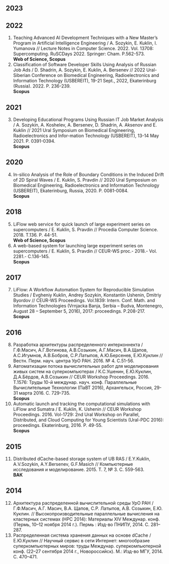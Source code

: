 ## 2023

## 2022

1. Teaching Advanced AI Development Techniques with a New Master’s Program in Artificial Intelligence Engineering / A. Sozykin, E. Kuklin, I. Yumanova // Lecture Notes in Computer Science. 2022. Vol. 13708: Supercomputing. RuSCDays 2022. Springer: Cham. P.562-573.  
   **Web of Science, Scopus**
2. Classification of Software Developer Skills Using Analysis of Russian Job Ads / D. Shadrin, A. Sozykin, E. Kuklin, A. Bersenev // 2022 Ural-Siberian Conference on Biomedical Engineering, Radioelectronics and Information Technology (USBEREIT), 19-21 Sept., 2022, Ekaterinburg (Russia). 2022. P. 236-239.  
   **Scopus**
   
## 2021

3. Developing Educational Programs Using Russian IT Job Market Analysis / A. Sozykin, A. Koshelev, A. Bersenev, D. Shadrin, A. Aksenov and E. Kuklin // 2021 Ural Symposium on Biomedical Engineering, Radioelectronics and Infor-mation Technology (USBEREIT), 13-14 May 2021. P. 0391-0394.  
   **Scopus**
   
## 2020
   
4. In-silico Analysis of the Role of Boundary Conditions in the Induced Drift of 2D Spiral Waves / E. Kuklin, S. Pravdin // 2020 Ural Symposium on Biomedical Engineering, Radioelectronics and Information Technology (USBEREIT), Ekaterinburg, Russia, 2020. P. 0081-0084.  
   **Scopus**
   
## 2018
   
5. LiFlow web service for quick launch of large experiment series on supercomputers / E. Kuklin, S. Pravdin // Procedia Computer Science. 2018. T.136. P. 44-51.  
   **Web of Science, Scopus**
6. A web-based system for launching large experiment series on supercomputers / E. Kuklin, S. Pravdin // CEUR-WS proc.- 2018.- Vol. 2281.- C.136-145.  
   **Scopus**

## 2017

7. LiFlow: A Workflow Automation System for Reproducible Simulation Studies / Evgheniy Kuklin, Andrey Sozykin, Konstantin Ushenin, Dmitriy Byordov // CEUR-WS Proceedings. Vol.1839: Intern. Conf. Math. and Information Technologies (Vrnjacka Banja, Serbia – Budva, Montenegro, August 28 – September 5, 2016), 2017: proceedings. P.208-217.  
   **Scopus**

## 2016

8. Разработка архитектуры распределенного интерконнекта / Г.Ф.Масич, А.Г.Вотинова, А.В.Созыкин, А.Г.Масич, В.А.Щапов, А.С.Игумнов, А.В.Бобров, С.Р.Латыпов, А.Ю.Берсенев, Е.Ю.Куклин // Вестн. Перм. науч. центра УрО РАН. 2016. № 4. С.51-56.
9. Автоматизации потока вычислительных работ для моделирования живых систем на суперкомпьютерах / К.С.Ушенин, Е.Ю.Куклин, Д.А.Бёрдов, А.В.Созыкин // CEUR Workshop Proceedings. 2016. T.1576: Труды 10-й междунар. науч. конф. Параллельные Вычислительные Технологии (ПаВТ 2016), Архангельск, Россия, 29-31 марта 2016. C. 729-735.  
   **Scopus**
10. Automatic launch and tracking the computational simulations with LiFlow and Sumatra / E. Kuklin, K. Ushenin // CEUR Workshop Proceedings. 2016. Vol-1729: 2nd Ural Workshop on Parallel, Distributed, and Cloud Computing for Young Scientists (Ural-PDC 2016): proceedings. Ekaterinburg, 2016. P. 49-55.  
   **Scopus**
   
## 2015

11. Distributed dCache-based storage system of UB RAS / E.Y.Kuklin, A.V.Sozykin, A.Y.Bersenev, G.F.Masich // Компьютерные исследования и моделирование. 2015. Т. 7, № 3. С. 559-563.  
    **ВАК**

## 2014

12. Архитектура распределенной вычислительной среды УрО РАН / Г.Ф.Масич, А.Г. Масич, В.А. Щапов, С.Р. Латыпов, А.В. Созыкин, Е.Ю. Куклин. // Высокопроизводительные параллельные вычисления на кластерных системах (HPC 2014): Материалы XIV Междунар. конф. (Пермь, 10–12 ноября 2014 г.). Пермь : Изд-во ПНИПУ, 2014. С. 281–287.
13. Распределенная система хранения данных на основе dСache / Е.Ю.Куклин // Научный сервис в сети Интернет: многообразие суперкомпьютерных миров: труды Междунар. суперкомпьютерной конф. (22–27 сентября 2014 г., Новороссийск). М.: Изд-во МГУ, 2014. С. 470–471.
